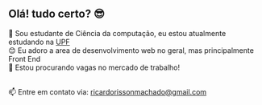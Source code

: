 ## Olá! tudo certo? 😎

🌱 Sou estudante de Ciência da computação, eu estou atualmente estudando na [UPF](https://www.upf.br/)<br>
😊 Eu adoro a area de desenvolvimento web no geral, mas principalmente Front End<br>
🔭 Estou procurando vagas no mercado de trabalho!<br><br>

📫 Entre em contato via: ricardorissonmachado@gmail.com
